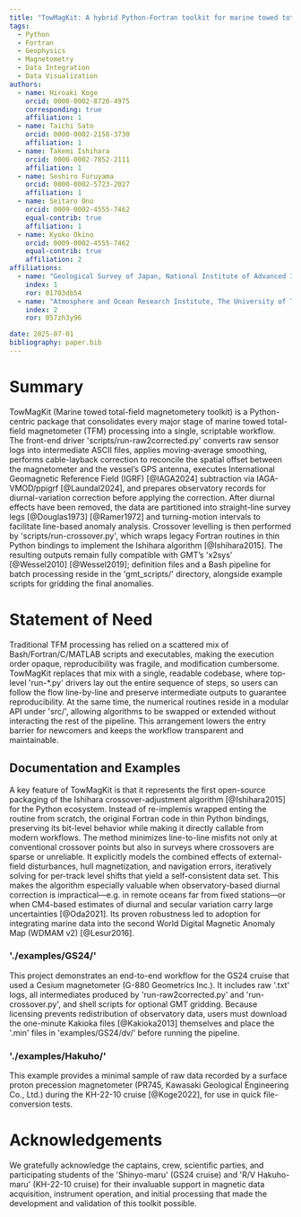 ```yaml
---
title: "TowMagKit: A hybrid Python-Fortran toolkit for marine towed total-field magnetometer processing"
tags:
  - Python
  - Fortran
  - Geophysics
  - Magnetometry
  - Data Integration
  - Data Visualization
authors:
  - name: Hiroaki Koge
    orcid: 0000-0002-8720-4975
    corresponding: true
    affiliation: 1
  - name: Taichi Sato
    orcid: 0000-0002-2158-3730
    affiliation: 1
  - name: Takemi Ishihara
    orcid: 0000-0002-7852-2111
    affiliation: 1
  - name: Seshiro Furuyama
    orcid: 0000-0002-5723-2027
    affiliation: 1
  - name: Seitaro Ono
    orcid: 0009-0002-4555-7462
    equal-contrib: true
    affiliation: 1
  - name: Kyoko Okino
    orcid: 0009-0002-4555-7462
    equal-contrib: true
    affiliation: 2
affiliations:
  - name: "Geological Survey of Japan, National Institute of Advanced Industrial Science and Technology (AIST), 1-1-1 Higashi, Tsukuba, Ibaraki 305-8567, Japan"
    index: 1
    ror: 01703db54
  - name: "Atmosphere and Ocean Research Institute, The University of Tokyo, 5-1-5, Kashiwanoha, Kashiwa-shi, Chiba 277-8564, Japan"
    index: 2
    ror: 057zh3y96

date: 2025-07-01
bibliography: paper.bib
---
```


# Summary
TowMagKit (Marine towed total-field magnetometery toolkit) is a Python-centric package that consolidates every major stage of marine towed total-field magnetometer (TFM) processing into a single, scriptable workflow. The front-end driver 'scripts/run-raw2corrected.py' converts raw sensor logs into intermediate ASCII files, applies moving-average smoothing, performs cable-layback correction to reconcile the spatial offset between the magnetometer and the vessel’s GPS antenna, executes International Geomagnetic Reference Field (IGRF) [@IAGA2024] subtraction via IAGA-VMOD/ppigrf [@Laundal2024], and prepares observatory records for diurnal-variation correction before applying the correction. After diurnal effects have been removed, the data are partitioned into straight-line survey legs [@Douglas1973] [@Ramer1972] and turning-motion intervals to facilitate line-based anomaly analysis. Crossover levelling is then performed by 'scripts/run-crossover.py', which wraps legacy Fortran routines in thin Python bindings to implement the Ishihara algorithm [@Ishihara2015]. The resulting outputs remain fully compatible with GMT’s 'x2sys' [@Wessel2010] [@Wessel2019]; definition files and a Bash pipeline for batch processing reside in the 'gmt_scripts/' directory, alongside example scripts for gridding the final anomalies.


# Statement of Need
Traditional TFM processing has relied on a scattered mix of Bash/Fortran/C/MATLAB scripts and executables, making the execution order opaque, reproducibility was fragile, and modification cumbersome. TowMagKit replaces that mix with a single, readable codebase, where top-level 'run-*.py' drivers lay out the entire sequence of steps, so users can follow the flow line-by-line and preserve intermediate outputs to guarantee reproducibility. At the same time, the numerical routines reside in a modular API under 'src/', allowing algorithms to be swapped or extended without interacting the rest of the pipeline. This arrangement lowers the entry barrier for newcomers and keeps the workflow transparent and maintainable.

## Documentation and Examples
A key feature of TowMagKit is that it represents the first open-source packaging of the Ishihara crossover-adjustment algorithm [@Ishihara2015] for the Python ecosystem. Instead of re-implemis wrapped enting the routine from scratch, the original Fortran code in thin Python bindings, preserving its bit-level behavior while making it directly callable from modern workflows. The method minimizes line-to-line misfits not only at conventional crossover points but also in surveys where crossovers are sparse or unreliable. It explicitly models the combined effects of external-field disturbances, hull magnetization, and navigation errors, iteratively solving for per-track level shifts that yield a self-consistent data set. This makes the algorithm especially valuable when observatory-based diurnal correction is impractical—e.g. in remote oceans far from fixed stations—or when CM4-based estimates of diurnal and secular variation carry large uncertainties [@Oda2021]. Its proven robustness led to adoption for integrating marine data into the second World Digital Magnetic Anomaly Map (WDMAM v2) [@Lesur2016].


### './examples/GS24/'
This project demonstrates an end-to-end workflow for the GS24 cruise that used a Cesium magnetometer (G-880 Geometrics Inc.). It includes raw '.txt' logs, all intermediates produced by 'run-raw2corrected.py' and 'run-crossover.py', and shell scripts for optional GMT gridding. Because licensing prevents redistribution of observatory data, users must download the one-minute Kakioka files [@Kakioka2013] themselves and place the '.min' files in 'examples/GS24/dv/' before running the pipeline.

### './examples/Hakuho/'
This example provides a minimal sample of raw data recorded by a surface proton precession magnetometer (PR745, Kawasaki Geological Engineering Co., Ltd.) during the KH-22-10 cruise [@Koge2022], for use in quick file-conversion tests.


# Acknowledgements
We gratefully acknowledge the captains, crew, scientific parties, and participating students of the 'Shinyo-maru' (GS24 cruise) and 'R/V Hakuho-maru' (KH-22-10 cruise) for their invaluable support in magnetic data acquisition, instrument operation, and initial processing that made the development and validation of this toolkit possible.
